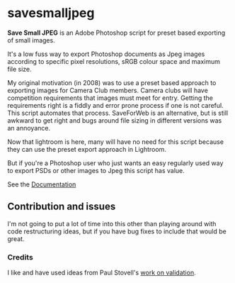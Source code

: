 # savesmalljpeg

**Save Small JPEG** is an Adobe Photoshop script for preset based exporting of small images.

It's a low fuss way to export Photoshop documents as Jpeg images according to specific pixel resolutions, sRGB colour space and maximum file size.

My original motivation (in 2008) was to use a preset based approach to exporting images for Camera Club members. Camera clubs will have competition requirements that images must meet for entry. Getting the requirements right is a fiddly and error prone process if one is not careful. This script automates that process.  SaveForWeb is an alternative, but is still awkward to get right and bugs around file sizing in different versions was an annoyance.

Now that lightroom is here, many will have no need for this script because they can use the preset export approach in Lightroom.

But if you're a Photoshop user who just wants an easy regularly used way to export PSDs or other images to Jpeg this script has value.

See the [Documentation](https://codebybrett.github.io/savesmalljpeg/)

## Contribution and issues

I'm not going to put a lot of time into this other than playing around with code restructuring ideas, but if you have bug fixes to include that would be great.

### Credits

I like and have used ideas from Paul Stovell's [work on validation](https://www.codeproject.com/Articles/14178/Delegates-and-Business-Objects).